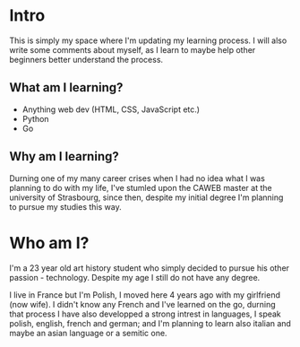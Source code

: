 # Intro

This is simply my space where I'm updating my learning process. I will also write some comments about myself, as I learn to maybe help other beginners better understand the process.

## What am I learning?

* Anything web dev (HTML, CSS, JavaScript etc.)
* Python
* Go

## Why am I learning?

Durning one of my many career crises when I had no idea what I was planning to do with my life, I've stumled upon the CAWEB master at the university of Strasbourg, since then, despite my initial degree I'm planning to pursue my studies this way.

# Who am I?

I'm a 23 year old art history student who simply decided to pursue his other passion - technology. Despite my age I still do not have any degree.

I live in France but I'm Polish, I moved here 4 years ago with my girlfriend (now wife). I didn't know any French and I've learned on the go, durning that process I have also developped a strong intrest in languages, I speak polish, english, french and german; and I'm planning to learn also italian and maybe an asian language or a semitic one.
